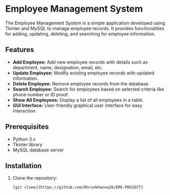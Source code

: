 # Employee Management System

The Employee Management System is a simple application developed using Tkinter and MySQL to manage employee records. It provides functionalities for adding, updating, deleting, and searching for employee information.

## Features

- **Add Employee:** Add new employee records with details such as department, name, designation, email, etc.
- **Update Employee:** Modify existing employee records with updated information.
- **Delete Employee:** Remove employee records from the database.
- **Search Employee:** Search for employees based on selected criteria like phone number or ID proof.
- **Show All Employees:** Display a list of all employees in a table.
- **GUI Interface:** User-friendly graphical user interface for easy interaction.

## Prerequisites

- Python 3.x
- Tkinter library
- MySQL database server

## Installation

1. Clone the repository:

   ```bash
   [git clone](https://github.com/Dhruvkhanna26/EMS-PROJECT)
   

